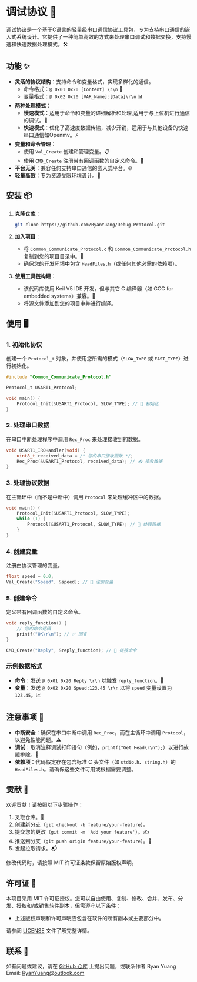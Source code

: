 # 调试协议 🚀

调试协议是一个基于C语言的轻量级串口通信协议工具包，专为支持串口通信的嵌入式系统设计。它提供了一种简单高效的方式来处理串口调试和数据交换，支持慢速和快速数据处理模式。🛠️

## 功能 ✨

- **灵活的协议结构**：支持命令和变量格式，实现多样化的通信。
  - 命令格式：`@ 0x01 0x20 [Content] \r\n` 📡
  - 变量格式：`@ 0x02 0x20 [VAR_Name]:[Data]\r\n` 📊
- **两种处理模式**：
  - **慢速模式**：适用于命令和变量的详细解析和处理,适用于与上位机进行通信的调试。🐢
  - **快速模式**：优化了高速度数据传输，减少开销，适用于与其他设备的快速串口通信如Openmv。⚡
- **变量和命令管理**：
  - 使用 `Val_Create` 创建和管理变量。📋
  - 使用 `CMD_Create` 注册带有回调函数的自定义命令。🔧
- **平台无关**：兼容任何支持串口通信的嵌入式平台。🌐
- **轻量高效**：专为资源受限环境设计。💾

## 安装 📦

1. **克隆仓库**：
   ```bash
   git clone https://github.com/RyanYuang/Debug-Protocol.git
   ```

2. **加入项目**：
   - 将 `Common_Communicate_Protocol.c` 和 `Common_Communicate_Protocol.h` 复制到您的项目目录中。📂
   - 确保您的开发环境中包含 `HeadFiles.h`（或任何其他必需的依赖项）。

3. **使用工具链构建**：
   - 该代码库使用 Keil V5 IDE 开发，但与其它 C 编译器（如 GCC for embedded systems）兼容。🔨
   - 将源文件添加到您的项目中并进行编译。

## 使用 🖥️

### 1. 初始化协议
创建一个 `Protocol_t` 对象，并使用您所需的模式（`SLOW_TYPE` 或 `FAST_TYPE`）进行初始化。

```c
#include "Common_Communicate_Protocol.h"

Protocol_t USART1_Protocol;

void main() {
    Protocol_Init(&USART1_Protocol, SLOW_TYPE); // 🚀 初始化
}
```

### 2. 处理串口数据
在串口中断处理程序中调用 `Rec_Proc` 来处理接收到的数据。

```c
void USART1_IRQHandler(void) {
    uint8_t received_data = /* 您的串口接收函数 */;
    Rec_Proc(&USART1_Protocol, received_data); // 📥 接收数据
}
```

### 3. 处理协议数据
在主循环中（而不是中断中）调用 `Protocol` 来处理缓冲区中的数据。

```c
void main() {
    Protocol_Init(&USART1_Protocol, SLOW_TYPE);
    while (1) {
        Protocol(&USART1_Protocol, SLOW_TYPE); // 🔄 处理数据
    }
}
```

### 4. 创建变量
注册由协议管理的变量。

```c
float speed = 0.0;
Val_Create("Speed", &speed); // 📝 注册变量
```

### 5. 创建命令
定义带有回调函数的自定义命令。

```c
void reply_function() {
    // 您的命令逻辑
    printf("OK\r\n"); // ✅ 回复
}

CMD_Create("Reply", &reply_function); // 🔗 链接命令
```

### 示例数据格式
- **命令**：发送 `@ 0x01 0x20 Reply \r\n` 以触发 `reply_function`。🎯
- **变量**：发送 `@ 0x02 0x20 Speed:123.45 \r\n` 以将 `speed` 变量设置为 `123.45`。📈

## 注意事项 📌
- **中断安全**：确保在串口中断中调用 `Rec_Proc`，而在主循环中调用 `Protocol`，以避免性能问题。⚠️
- **调试**：取消注释调试打印语句（例如，`printf("Get Head\r\n");`）以进行故障排除。🐞
- **依赖项**：代码假定存在包含标准 C 头文件（如 `stdio.h`、`string.h`）的 `HeadFiles.h`。请确保这些文件可用或根据需要调整。

## 贡献 🤝
欢迎贡献！请按照以下步骤操作：
1. 叉取仓库。🍴
2. 创建新分支（`git checkout -b feature/your-feature`）。
3. 提交您的更改（`git commit -m 'Add your feature'`）。✍️
4. 推送到分支（`git push origin feature/your-feature`）。🚀
5. 发起拉取请求。📬

修改代码时，请按照 MIT 许可证条款保留原始版权声明。

## 许可证 📜
本项目采用 MIT 许可证授权。您可以自由使用、复制、修改、合并、发布、分发、授权和/或销售软件副本，但需遵守以下条件：

- 上述版权声明和许可声明应包含在软件的所有副本或主要部分中。

请参阅 [LICENSE](LICENSE) 文件了解完整详情。

## 联系 📧
如有问题或建议，请在 [GitHub 仓库](https://github.com/RyanYuang/Debug-Protocol) 上提出问题，或联系作者 Ryan Yuang
Email: RyanYuang@outlook.com
